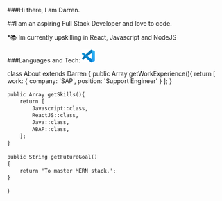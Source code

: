 ###Hi there, I am Darren.

##I am an aspiring Full Stack Developer and love to code.

*:books: Im currently upskilling in React, Javascript and NodeJS

###Languages and Tech:
<img src="https://raw.githubusercontent.com/github/explore/80688e429a7d4ef2fca1e82350fe8e3517d3494d/topics/visual-studio-code/visual-studio-code.png" height="30" width="30" >



class About extends Darren
{
    public Array getWorkExperience(){
        return [ 
            work: { 
                company: 'SAP', 
                position: 'Support Engineer' 
            }
        ];
    }

    public Array getSkills(){
        return [
            Javascript::class,
            ReactJS::class,
            Java::class,
            ABAP::class,
        ];
    }

    public String getFutureGoal()
    {
        return 'To master MERN stack.';
    }
}
